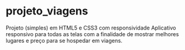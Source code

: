 # projeto_viagens
Projeto (simples) em HTML5 e CSS3 com responsividade 
Aplicativo responsivo para todas as telas com a finalidade de mostrar melhores lugares e preço para se hospedar em viagens.
